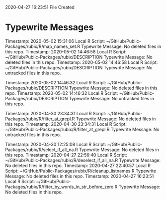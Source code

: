 2020-04-27 16:23:51 	File Created

# Typewrite Messages
Timestamp:	2020-05-02 15:31:06
Local R Script:	~/GitHub/Public-Packages/rubix/R/map_names_set.R
Typewrite Message:	No deleted files in this repo.
Timestamp:	2020-05-02 14:46:58
Local R Script:	~/GitHub/Public-Packages/rubix/DESCRIPTION
Typewrite Message:	No deleted files in this repo.
Timestamp:	2020-05-02 14:46:58
Local R Script:	~/GitHub/Public-Packages/rubix/DESCRIPTION
Typewrite Message:	No untracked files in this repo.

Timestamp:	2020-05-02 14:46:32
Local R Script:	~/GitHub/Public-Packages/rubix/DESCRIPTION
Typewrite Message:	No deleted files in this repo.
Timestamp:	2020-05-02 14:46:32
Local R Script:	~/GitHub/Public-Packages/rubix/DESCRIPTION
Typewrite Message:	No untracked files in this repo.

Timestamp:	2020-04-30 23:34:31
Local R Script:	~/GitHub/Public-Packages/rubix/R/filter_at_grepl.R
Typewrite Message:	No deleted files in this repo.
Timestamp:	2020-04-30 23:34:31
Local R Script:	~/GitHub/Public-Packages/rubix/R/filter_at_grepl.R
Typewrite Message:	No untracked files in this repo.

Timestamp:	2020-04-30 12:25:08
Local R Script:	~/GitHub/Public-Packages/rubix/R/select_if_all_na.R
Typewrite Message:	No deleted files in this repo.
Timestamp:	2020-04-27 22:56:40
Local R Script:	~/GitHub/Public-Packages/rubix/R/deselect_if_all_na.R
Typewrite Message:	No deleted files in this repo.
Timestamp:	2020-04-27 22:40:57
Local R Script:	~/GitHub/Public-Packages/rubix/R/cleanup_listnames.R
Typewrite Message:	No deleted files in this repo.
Timestamp:	2020-04-27 16:23:51
Local R Script:	~/GitHub/Public-Packages/rubix/R/filter_by_words_in_str_before_zero.R
Typewrite Message:	No deleted files in this repo.

